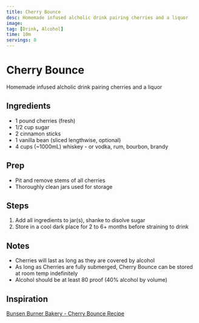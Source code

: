 ```yaml
---
title: Cherry Bounce
desc: Homemade infused alcholic drink pairing cherries and a liquor
image:
tag: [Drink, Alcohol]
time: 10m
servings: 8
---
```

# Cherry Bounce
Homemade infused alcholic drink pairing cherries and a liquor

## Ingredients
- 1 pound cherries (fresh)
- 1/2 cup sugar
- 2 cinnamon sticks
- 1 vanilla bean (sliced lengthwise, optional)
- 4 cups (~1000mL) whiskey - or vodka, rum, bourbon, brandy

## Prep
- Pit and remove stems of all cherries
- Thoroughly clean jars used for storage

## Steps
1. Add all ingredients to jar(s), shanke to disolve sugar
2. Store in a cool dark place for 2 to 6+ months before straining to drink 

## Notes
- Cherries will last as long as they are covered by alcohol
- As long as Cherries are fully submerged, Cherry Bounce can be stored at room temp indefinitely
- Alcohol should be at least 80 proof (40% alcohol by volume)

## Inspiration
[Bunsen Burner Bakery - Cherry Bounce Recipe](https://www.bunsenburnerbakery.com/cherry-bounce-recipe/)
